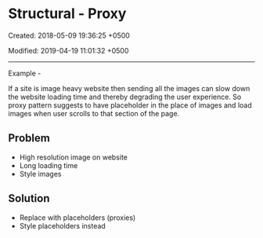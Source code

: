 # Structural - Proxy

Created: 2018-05-09 19:36:25 +0500

Modified: 2019-04-19 11:01:32 +0500

---

Example -

If a site is image heavy website then sending all the images can slow down the website loading time and thereby degrading the user experience. So proxy pattern suggests to have placeholder in the place of images and load images when user scrolls to that section of the page.
## Problem
-   High resolution image on website
-   Long loading time
-   Style images
## Solution
-   Replace with placeholders (proxies)
-   Style placeholders instead
